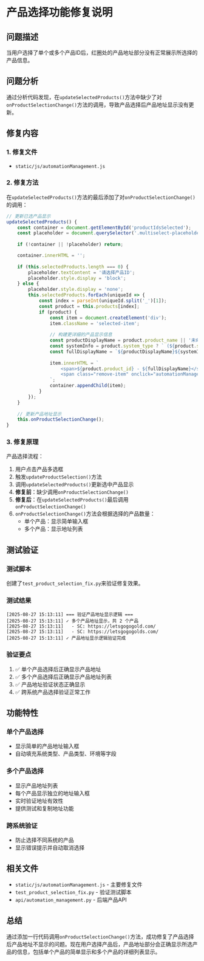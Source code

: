 # 产品选择功能修复说明

## 问题描述

当用户选择了单个或多个产品ID后，红圈处的产品地址部分没有正常展示所选择的产品信息。

## 问题分析

通过分析代码发现，在`updateSelectedProducts()`方法中缺少了对`onProductSelectionChange()`方法的调用，导致产品选择后产品地址显示没有更新。

## 修复内容

### 1. 修复文件
- `static/js/automationManagement.js`

### 2. 修复方法
在`updateSelectedProducts()`方法的最后添加了对`onProductSelectionChange()`的调用：

```javascript
// 更新已选产品显示
updateSelectedProducts() {
    const container = document.getElementById('productIdsSelected');
    const placeholder = document.querySelector('.multiselect-placeholder');
    
    if (!container || !placeholder) return;

    container.innerHTML = '';
    
    if (this.selectedProducts.length === 0) {
        placeholder.textContent = '请选择产品ID';
        placeholder.style.display = 'block';
    } else {
        placeholder.style.display = 'none';
        this.selectedProducts.forEach(uniqueId => {
            const index = parseInt(uniqueId.split('_')[1]);
            const product = this.products[index];
            if (product) {
                const item = document.createElement('div');
                item.className = 'selected-item';
                
                // 构建更详细的产品显示信息
                const productDisplayName = product.product_name || '未命名产品';
                const systemInfo = product.system_type ? ` (${product.system_type})` : '';
                const fullDisplayName = `${productDisplayName}${systemInfo}`;
                
                item.innerHTML = `
                    <span>${product.product_id} - ${fullDisplayName}</span>
                    <span class="remove-item" onclick="automationManagement.removeSelectedProduct('${uniqueId}')">&times;</span>
                `;
                container.appendChild(item);
            }
        });
    }
    
    // 更新产品地址显示
    this.onProductSelectionChange();
}
```

### 3. 修复原理

产品选择流程：
1. 用户点击产品多选框
2. 触发`updateProductSelection()`方法
3. 调用`updateSelectedProducts()`更新选中产品显示
4. **修复前**：缺少调用`onProductSelectionChange()`
5. **修复后**：在`updateSelectedProducts()`最后调用`onProductSelectionChange()`
6. `onProductSelectionChange()`方法会根据选择的产品数量：
   - 单个产品：显示简单输入框
   - 多个产品：显示地址列表

## 测试验证

### 测试脚本
创建了`test_product_selection_fix.py`来验证修复效果。

### 测试结果
```
[2025-08-27 15:13:11] === 验证产品地址显示逻辑 ===
[2025-08-27 15:13:11] ✓ 多个产品地址显示，共 2 个产品
[2025-08-27 15:13:11]   - SC: https://letsgogogold.com/
[2025-08-27 15:13:11]   - SC: https://letsgogogolds.com/
[2025-08-27 15:13:11] ✓ 产品地址显示逻辑验证完成
```

### 验证要点
1. ✅ 单个产品选择后正确显示产品地址
2. ✅ 多个产品选择后正确显示产品地址列表
3. ✅ 产品地址验证状态正确显示
4. ✅ 跨系统产品选择验证正常工作

## 功能特性

### 单个产品选择
- 显示简单的产品地址输入框
- 自动填充系统类型、产品类型、环境等字段

### 多个产品选择
- 显示产品地址列表
- 每个产品显示独立的地址输入框
- 实时验证地址有效性
- 提供测试和复制地址功能

### 跨系统验证
- 防止选择不同系统的产品
- 显示错误提示并自动取消选择

## 相关文件

- `static/js/automationManagement.js` - 主要修复文件
- `test_product_selection_fix.py` - 验证测试脚本
- `api/automation_management.py` - 后端产品API

## 总结

通过添加一行代码调用`onProductSelectionChange()`方法，成功修复了产品选择后产品地址不显示的问题。现在用户选择产品后，产品地址部分会正确显示所选产品的信息，包括单个产品的简单显示和多个产品的详细列表显示。 